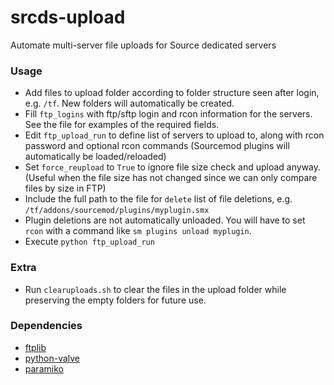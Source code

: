 # srcds-upload
Automate multi-server file uploads for Source dedicated servers

### Usage
* Add files to upload folder according to folder structure seen after login, e.g. `/tf`.  New folders will automatically be created.
* Fill `ftp_logins` with ftp/sftp login and rcon information for the servers.  See the file for examples of the required fields.
* Edit `ftp_upload_run` to define list of servers to upload to, along with rcon password and optional rcon commands (Sourcemod plugins will automatically be loaded/reloaded)
* Set `force_reupload` to `True` to ignore file size check and upload anyway.  (Useful when the file size has not changed since we can only compare files by size in FTP)
* Include the full path to the file for `delete` list of file deletions, e.g. `/tf/addons/sourcemod/plugins/myplugin.smx`
* Plugin deletions are not automatically unloaded.  You will have to set `rcon` with a command like `sm plugins unload myplugin`.
* Execute `python ftp_upload_run`

### Extra
* Run `clearuploads.sh` to clear the files in the upload folder while preserving the empty folders for future use.

### Dependencies
* [ftplib](https://docs.python.org/3/library/ftplib.html)
* [python-valve](https://github.com/serverstf/python-valve)
* [paramiko](https://github.com/paramiko/paramiko)
